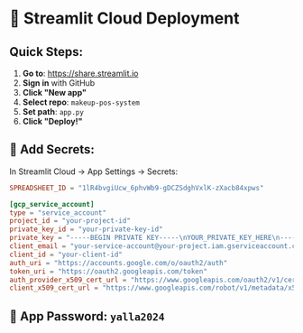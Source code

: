 # 🚀 Streamlit Cloud Deployment

## Quick Steps:

1. **Go to**: https://share.streamlit.io
2. **Sign in** with GitHub
3. **Click "New app"**
4. **Select repo**: `makeup-pos-system`
5. **Set path**: `app.py`
6. **Click "Deploy!"**

## 🔑 Add Secrets:

In Streamlit Cloud → App Settings → Secrets:

```toml
SPREADSHEET_ID = "1lR4bvgiUcw_6phvWb9-gDCZSdghVxlK-zXacb84xpws"

[gcp_service_account]
type = "service_account"
project_id = "your-project-id"
private_key_id = "your-private-key-id"
private_key = "-----BEGIN PRIVATE KEY-----\nYOUR_PRIVATE_KEY_HERE\n-----END PRIVATE KEY-----\n"
client_email = "your-service-account@your-project.iam.gserviceaccount.com"
client_id = "your-client-id"
auth_uri = "https://accounts.google.com/o/oauth2/auth"
token_uri = "https://oauth2.googleapis.com/token"
auth_provider_x509_cert_url = "https://www.googleapis.com/oauth2/v1/certs"
client_x509_cert_url = "https://www.googleapis.com/robot/v1/metadata/x509/your-service-account%40your-project.iam.gserviceaccount.com"
```

## 🎯 App Password: `yalla2024`
